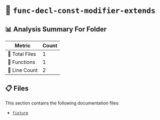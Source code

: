 # 📁 `func-decl-const-modifier-extends`

## 📊 Analysis Summary For Folder

| Metric | Count |
|--------|-------|
| 📁 Total Files | 1 |
| 🔧 Functions | 1 |
| 🔢 Line Count | 2 |


## 📋 Files

This section contains the following documentation files:

- [`fixture`](./fixture.md)